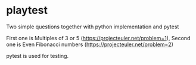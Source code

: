 # playtest
Two simple questions together with python implementation and pytest

First one is Multiples of 3 or 5 (https://projecteuler.net/problem=1),
Second one is Even Fibonacci numbers (https://projecteuler.net/problem=2)

pytest is used for testing.
